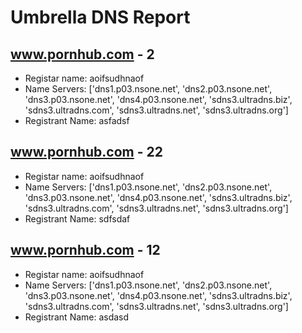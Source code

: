 # Umbrella DNS Report
## www.pornhub.com - __2__
- Registar name: aoifsudhnaof
- Name Servers: ['dns1.p03.nsone.net', 'dns2.p03.nsone.net', 'dns3.p03.nsone.net', 'dns4.p03.nsone.net', 'sdns3.ultradns.biz', 'sdns3.ultradns.com', 'sdns3.ultradns.net', 'sdns3.ultradns.org']
- Registrant Name: asfadsf

## www.pornhub.com - __22__
- Registar name: aoifsudhnaof
- Name Servers: ['dns1.p03.nsone.net', 'dns2.p03.nsone.net', 'dns3.p03.nsone.net', 'dns4.p03.nsone.net', 'sdns3.ultradns.biz', 'sdns3.ultradns.com', 'sdns3.ultradns.net', 'sdns3.ultradns.org']
- Registrant Name: sdfsdaf

## www.pornhub.com - __12__
- Registar name: aoifsudhnaof
- Name Servers: ['dns1.p03.nsone.net', 'dns2.p03.nsone.net', 'dns3.p03.nsone.net', 'dns4.p03.nsone.net', 'sdns3.ultradns.biz', 'sdns3.ultradns.com', 'sdns3.ultradns.net', 'sdns3.ultradns.org']
- Registrant Name: asdasd